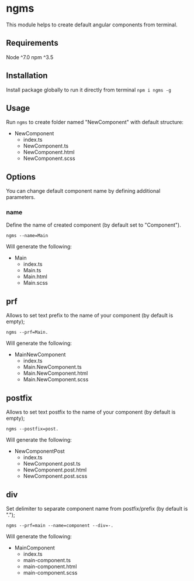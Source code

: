 # ngms

This module helps to create default angular components from terminal.

## Requirements
Node ^7.0
npm ^3.5

## Installation

Install package globally to run it directly from terminal `npm i ngms -g`

## Usage

Run `ngms` to create folder named "NewComponent" with default structure:

* NewComponent 
    * index.ts
    * NewComponent.ts
    * NewComponent.html
    * NewComponent.scss
    
## Options

You can change default component name by defining additional parameters.

### name
Define the name of created component (by default set to "Component").
 
 ```
 ngms --name=Main
 ```
 
 Will generate the following:
 
* Main
    * index.ts
    * Main.ts
    * Main.html
    * Main.scss


## prf
 Allows to set text prefix to the name of your component (by default is empty);
 
  ```
  ngms --prf=Main.
  ```
  
  Will generate the following:
  
 * MainNewComponent
     * index.ts
     * Main.NewComponent.ts
     * Main.NewComponent.html
     * Main.NewComponent.scss
 
## postfix
 Allows to set text postfix to the name of your component (by default is empty);
 
  ```
  ngms --postfix=post.
  ```
  
  Will generate the following:
  
 * NewComponentPost
     * index.ts
     * NewComponent.post.ts
     * NewComponent.post.html
     * NewComponent.post.scss

## div
 Set delimiter to separate component name from postfix/prefix (by default is ".");
 
  ```
  ngms --prf=main --name=component --div=-.
  ```
  
  Will generate the following:
  
 * MainComponent
     * index.ts
     * main-component.ts
     * main-component.html
     * main-component.scss
